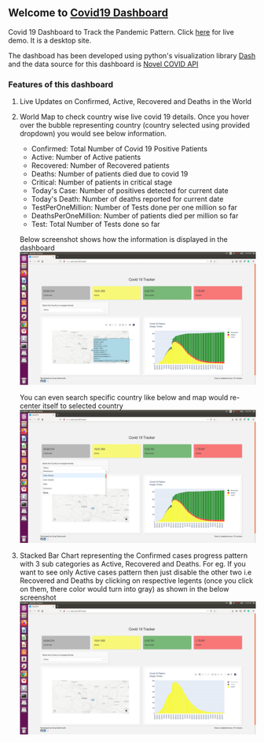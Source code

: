 ## Welcome to [Covid19 Dashboard](http://www.sars-cov-2019.com/)

Covid 19 Dashboard to Track the Pandemic Pattern. Click [here](http://www.sars-cov-2019.com/) for live demo. It is a desktop site.

The dashboad has been developed using python's visualization library [Dash](https://plotly.com/dash/) and the data source for this dashboard is [Novel COVID API](https://corona.lmao.ninja/)

### Features of this dashboard

1. Live Updates on Confirmed, Active, Recovered and Deaths in the World
2. World Map to check country wise live covid 19 details. Once you hover over the bubble representing country (country selected using provided dropdown) you would see below information. 
   - Confirmed: Total Number of Covid 19 Positive Patients
   - Active: Number of Active patients
   - Recovered: Number of Recovered patients
   - Deaths: Number of patients died due to covid 19
   - Critical: Number of patients in critical stage
   - Today's Case: Number of positives detected for current date
   - Today's Death: Number of deaths reported for current date
   - TestPerOneMillion: Number of Tests done per one million so far
   - DeathsPerOneMillion: Number of patients died per million so far
   - Test: Total Number of Tests done so far
   
   Below screenshot shows how the information is displayed in the dashboard ![screenshot](https://github.com/suraj-deshmukh/covid19-tracker/blob/master/screenshots/dash5.png)
   
   You can even search specific country like below and map would re-center itself to selected country ![screenshot](https://github.com/suraj-deshmukh/covid19-tracker/blob/master/screenshots/dash2.png)
   
 3. Stacked Bar Chart representing the Confirmed cases progress pattern with 3 sub categories as Active, Recovered and Deaths. For eg. If you want to see only Active cases pattern then just disable the other two i.e Recovered and Deaths by clicking on respective legents (once you click on them, there color would turn into gray) as shown in the below screenshot ![screenshot](https://github.com/suraj-deshmukh/covid19-tracker/blob/master/screenshots/dash4.png) 
